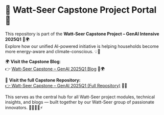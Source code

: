 # 🌟 Watt-Seer Capstone Project Portal 🚀

This repository is part of the **Watt-Seer Capstone Project – GenAI Intensive 2025Q1** 🧠🌍  
Explore how our unified AI-powered initiative is helping households become more energy-aware and climate-conscious. 💡🌱

🌍 **Visit the Capstone Blog**:                                                  
👉 [Watt-Seer Capstone – GenAI 2025Q1 Blog](https://suresh-srinivas.github.io/Watt-Seer-Blog-Gen-AI-Intensive-Course-Capstone-2025Q1/) 🧠🌍

🔗 **Visit the full Capstone Repository:**  
[👉 Watt-Seer Capstone – GenAI 2025Q1 (Full Repository)](https://github.com/suresh-srinivas/Watt-Seer-Blog-Gen-AI-Intensive-Course-Capstone-2025Q1) 📘✨

This serves as the central hub for all Watt-Seer project modules, technical insights, and blogs — built together by our Watt-Seer group of passionate innovators. 👩‍💻👨‍💻⚡
